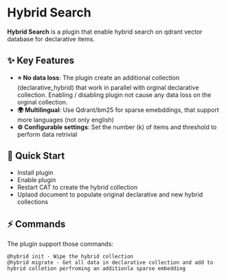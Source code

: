 # Hybrid Search

**Hybrid Search** is a plugin that enable hybrid search on qdrant vector database for declarative items.

## ✨ Key Features

- **⭐ No data loss**: The plugin create an additional collection (declarative_hybrid) that work in parallel with orginal declarative collection. Enabling / disabling plugin not cause any data loss on the orginal collection.
- **🌍 Multilingual**: Use Qdrant/bm25 for sparse emebddings, that support more languages (not only english)
- **⚙️ Configurable settings**: Set the number (k) of items and threshold to perform data retrivial

## 🚀 Quick Start

- Install plugin
- Enable plugin
- Restart CAT to create the hybrid collection
- Uplaod document to populate original declarative and new hybrid collections

## ⚡ Commands

The plugin support those commands:

```
@hybrid init - Wipe the hybrid collection
@hybrid migrate - Get all data in declarative collection and add to hybrid colletion perfroming an additionla sparse embedding
```
